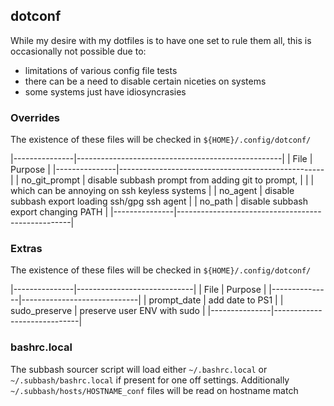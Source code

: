 <!--
##### My (demuredemeanor) list of my dotconf override settings
# vim: set expandtab ts=4 sw=4: ## Since this is markdown
# https://notabug.org/demure/dotfiles/
# legacy repo http://github.com/demure/dotfiles
-->

## dotconf ##
While my desire with my dotfiles is to have one set to rule them all, this is occasionally not possible due to:

* limitations of various config file tests
* there can be a need to disable certain niceties on systems
* some systems just have idiosyncrasies


### Overrides ###
The existence of these files will be checked in `${HOME}/.config/dotconf/`

|---------------|---------------------------------------------------|
| File          | Purpose                                           |
|---------------|---------------------------------------------------|
| no_git_prompt | disable subbash prompt from adding git to prompt, |
|               | which can be annoying on ssh keyless systems      |
| no_agent      | disable subbash export loading ssh/gpg ssh agent  |
| no_path       | disable subbash export changing PATH              |
|---------------|---------------------------------------------------|


### Extras ###
The existence of these files will be checked in `${HOME}/.config/dotconf/`

|---------------|-----------------------------|
| File          | Purpose                     |
|---------------|-----------------------------|
| prompt_date   | add date to PS1             |
| sudo_preserve | preserve user ENV with sudo |
|---------------|-----------------------------|


### bashrc.local ###
The subbash sourcer script will load either `~/.bashrc.local` or `~/.subbash/bashrc.local` if present for one off settings.
Additionally `~/.subbash/hosts/HOSTNAME_conf` files will be read on hostname match
